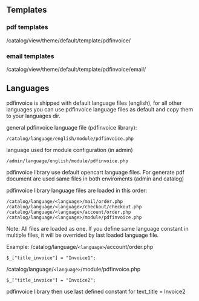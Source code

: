 ## Templates ##

### pdf templates ###
/catalog/view/theme/default/template/pdfinvoice/

### email templates ###
/catalog/view/theme/default/template/pdfinvoice/email/

## Languages ##

pdfinvoice is shipped with default language files (english), for all other languages you can use pdfinvoice language files as default and copy them to your languages dir.

general pdfinvoice language file (pdfinvoice library):
```
/catalog/language/english/module/pdfinvoice.php
```
language used for module configuration (in admin)
```
/admin/language/english/module/pdfinvoice.php
```

pdfinvoice library use default opencart language files. For generate pdf document are used same files in both enviroments (admin and catalog)

pdfinvoice library language files are loaded in this order:
```
/catalog/language/<language>/mail/order.php
/catalog/language/<language>/checkout/checkout.php
/catalog/language/<language>/account/order.php
/catalog/language/<language>/module/pdfinvoice.php
```

Note: All files are loaded as one. If you define same language constant in multiple files, it will be overrided by last loaded language file.

Example:
/catalog/language/`<language>`/account/order.php
```
$_["title_invoice"] = "Invoice1";
```

/catalog/language/`<language>`/module/pdfinvoice.php
```
$_["title_invoice"] = "Invoice2";
```
pdfinvoice library then use last defined constant for text\_title = Invoice2